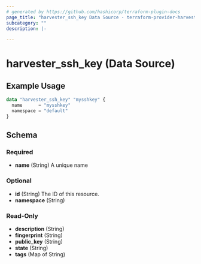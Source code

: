 ```yaml
---
# generated by https://github.com/hashicorp/terraform-plugin-docs
page_title: "harvester_ssh_key Data Source - terraform-provider-harvester"
subcategory: ""
description: |-
  
---
```


# harvester_ssh_key (Data Source)



## Example Usage

```terraform
data "harvester_ssh_key" "mysshkey" {
  name      = "mysshkey"
  namespace = "default"
}
```

<!-- schema generated by tfplugindocs -->
## Schema

### Required

- **name** (String) A unique name

### Optional

- **id** (String) The ID of this resource.
- **namespace** (String)

### Read-Only

- **description** (String)
- **fingerprint** (String)
- **public_key** (String)
- **state** (String)
- **tags** (Map of String)


